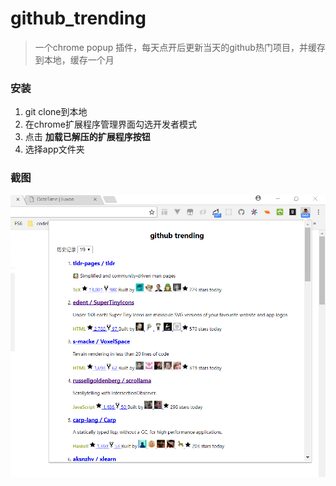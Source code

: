 # github_trending

>一个chrome popup 插件，每天点开后更新当天的github热门项目，并缓存到本地，缓存一个月

### 安装

1. git clone到本地
1. 在chrome扩展程序管理界面勾选开发者模式
1. 点击 **加载已解压的扩展程序按钮**
2. 选择app文件夹

### 截图

![插件截图](https://github.com/imgss/github_trending/blob/master/image/pic.PNG?raw=true)

